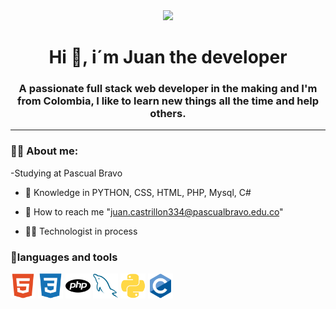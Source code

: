 <div id="header" align="center">
        <img src="https://media.giphy.com/media/14aVj10D1TwHu0/giphy.gif" width="200px" >
        <h1 align="center">Hi 👋, i´m Juan the developer</h1>
        <h3 align="center">A passionate full stack web developer in the making and I'm from Colombia,
            I like to learn new things all the time and help others.
        </h3>
    </div>
    
---
### 🧒🏻 About me:
-Studying at Pascual Bravo

- 📄 Knowledge in PYTHON, CSS, HTML, PHP, Mysql, C#

- 💬 How to reach me "juan.castrillon334@pascualbravo.edu.co"

- 👨‍🎓 Technologist in process

<div align="left">
        <h3>🔨languages and tools</h3>
        <div>
            <img src="https://github.com/devicons/devicon/blob/master/icons/html5/html5-plain.svg" title="HTML" alt="HTML" width="40px" height="40px">
            <img src="https://github.com/devicons/devicon/blob/master/icons/css3/css3-plain.svg" title="CSS" alt="CSS" width="40px" height="40px">
            <img src="https://github.com/devicons/devicon/blob/master/icons/php/php-plain.svg" title="PHP" alt="PHP" width="40px" height="40px">
            <img src="https://github.com/devicons/devicon/blob/master/icons/mysql/mysql-plain.svg" title="MYSQL" alt="MYSQL" width="40px" height="40px">
            <img src="https://github.com/devicons/devicon/blob/master/icons/python/python-plain.svg" title="PYTHON" alt="PYTHON" width="40px" height="40px">
            <img src="https://github.com/devicons/devicon/blob/master/icons/c/c-original.svg" title="C" alt="C" width="40px" height="40px">
        </div>
    </div>
